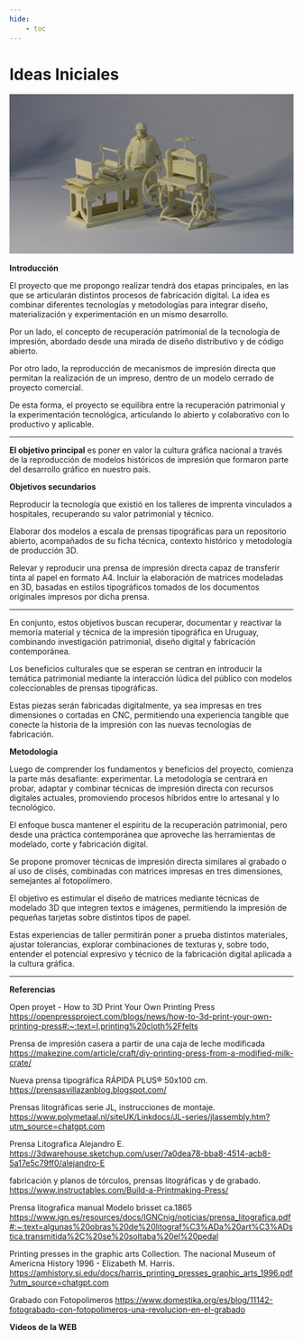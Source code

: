 ```yaml
---
hide:
    - toc
---
```


# Ideas Iniciales

![](../images/Proyecto/proy-a.jpg)

**Introducción**

El proyecto que me propongo realizar tendrá dos etapas principales, en las que se articularán distintos procesos de fabricación digital. La idea es combinar diferentes tecnologías y metodologías para integrar diseño, materialización y experimentación en un mismo desarrollo.

Por un lado, el concepto de recuperación patrimonial de la tecnología de impresión, abordado desde una mirada de diseño distributivo y de código abierto.

Por otro lado, la reproducción de mecanismos de impresión directa que permitan la realización de un impreso, dentro de un modelo cerrado de proyecto comercial.

De esta forma, el proyecto se equilibra entre la recuperación patrimonial y la experimentación tecnológica, articulando lo abierto y colaborativo con lo productivo y aplicable.


---

**El objetivo principal** es poner en valor la cultura gráfica nacional a través de la reproducción de modelos históricos de impresión que formaron parte del desarrollo gráfico en nuestro país.

**Objetivos secundarios**

Reproducir la tecnología que existió en los talleres de imprenta vinculados a hospitales, recuperando su valor patrimonial y técnico.

Elaborar dos modelos a escala de prensas tipográficas para un repositorio abierto, acompañados de su ficha técnica, contexto histórico y metodología de producción 3D.

Relevar y reproducir una prensa de impresión directa capaz de transferir tinta al papel en formato A4.
Incluir la elaboración de matrices modeladas en 3D, basadas en estilos tipográficos tomados de los documentos originales impresos por dicha prensa.

---

En conjunto, estos objetivos buscan recuperar, documentar y reactivar la memoria material y técnica de la impresión tipográfica en Uruguay, combinando investigación patrimonial, diseño digital y fabricación contemporánea.

Los beneficios culturales que se esperan se centran en introducir la temática patrimonial mediante la interacción lúdica del público con modelos coleccionables de prensas tipográficas.

Estas piezas serán fabricadas digitalmente, ya sea impresas en tres dimensiones o cortadas en CNC, permitiendo una experiencia tangible que conecte la historia de la impresión con las nuevas tecnologías de fabricación.

**Metodologia**

Luego de comprender los fundamentos y beneficios del proyecto, comienza la parte más desafiante: experimentar.
La metodología se centrará en probar, adaptar y combinar técnicas de impresión directa con recursos digitales actuales, promoviendo procesos híbridos entre lo artesanal y lo tecnológico.

El enfoque busca mantener el espíritu de la recuperación patrimonial, pero desde una práctica contemporánea que aproveche las herramientas de modelado, corte y fabricación digital.

Se propone promover técnicas de impresión directa similares al grabado o al uso de clisés, combinadas con matrices impresas en tres dimensiones, semejantes al fotopolímero.

El objetivo es estimular el diseño de matrices mediante técnicas de modelado 3D que integren textos e imágenes, permitiendo la impresión de pequeñas tarjetas sobre distintos tipos de papel.

Estas experiencias de taller permitirán poner a prueba distintos materiales, ajustar tolerancias, explorar combinaciones de texturas y, sobre todo, entender el potencial expresivo y técnico de la fabricación digital aplicada a la cultura gráfica.

---

**Referencias**

Open proyet - How to 3D Print Your Own Printing Press
https://openpressproject.com/blogs/news/how-to-3d-print-your-own-printing-press#:~:text=I,printing%20cloth%2Ffelts


Prensa de impresión casera a partir de una caja de leche modificada
https://makezine.com/article/craft/diy-printing-press-from-a-modified-milk-crate/

Nueva prensa tipográfica RÁPIDA PLUS® 50x100 cm.
https://prensasvillazanblog.blogspot.com/


Prensas litográficas serie JL, instrucciones de montaje.
https://www.polymetaal.nl/siteUK/Linkdocs/JL-series/jlassembly.htm?utm_source=chatgpt.com


Prensa Litografica Alejandro E.
https://3dwarehouse.sketchup.com/user/7a0dea78-bba8-4514-acb8-5a17e5c79ff0/alejandro-E

fabricación y planos de tórculos, prensas litográficas y de grabado.
https://www.instructables.com/Build-a-Printmaking-Press/

Prensa litografica manual Modelo brisset ca.1865
https://www.ign.es/resources/docs/IGNCnig/noticias/prensa_litografica.pdf#:~:text=algunas%20obras%20de%20litograf%C3%ADa%20art%C3%ADstica,transmitida%2C%20se%20soltaba%20el%20pedal


Printing presses in the graphic arts Collection. The nacional Museum of Americna History 1996 - Elizabeth M. Harris.
https://amhistory.si.edu/docs/harris_printing_presses_graphic_arts_1996.pdf?utm_source=chatgpt.com


Grabado con Fotopolimeros
https://www.domestika.org/es/blog/11142-fotograbado-con-fotopolimeros-una-revolucion-en-el-grabado

**Videos de la WEB**


